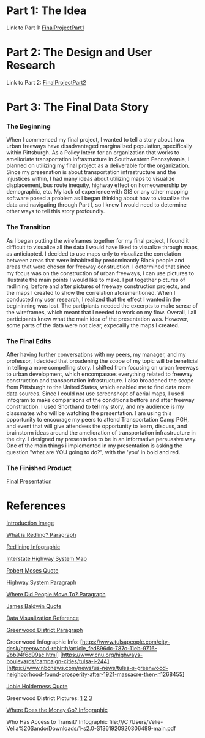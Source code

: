 # Part 1: The Idea
Link to Part 1: [FinalProjectPart1](FinalProjectPart1.md/)
# Part 2: The Design and User Research
Link to Part 2: [FinalProjectPart2](FinalProjectPart2.md/)
# Part 3: The Final Data Story
### The Beginning
When I commenced my final project, I wanted to tell a story about how urban freeways have disadvantaged marginalized population, specifically within Pittsburgh. As a Policy Intern for an organization that works to amelioriate transportation infrastructure in Southwestern Pennsylvania, I planned on utilizing my final project as a deliverable for the organization. Since my presenation is about transportation infrastructure and the injustices within, I had many ideas about utilizing maps to visualize displacement, bus route inequity, highway effect on homeownership by demographic, etc. My lack of experience with GIS or any other mapping software posed a problem as I began thinking about how to visualize the data and navigating through Part I, so I knew I would need to determine other ways to tell this story profoundly.

### The Transition
As I began putting the wireframes together for my final project, I found it difficult to visualize all the data I would have liked to visualize through maps, as anticiapted. I decided to use maps only to visualize the correlation between areas that were inhabited by predominantly Black people and areas that were chosen for freeway construction. I determined that since my focus was on the construction of urban freeways, I can use pictures to illustrate the main points I would like to make. I put together pictures of redlining, before and after pictures of freeway construction projects, and the maps I created to show the correlation aforementioned. When I conducted my user research, I realized that the effect I wanted in the begininning was lost. The partipiants needed the excerpts to make sense of the wireframes, which meant that I needed to work on my flow. Overall, I all participants knew what the main idea of the presentation was. However, some parts of the data were not clear, expecailly the maps I created. 

### The Final Edits
After having further conversations with my peers, my manager, and my professor, I decided that broadening the scope of my topic will be beneficial in telling a more compelling story. I shifted from focusing on urban freeways to urban development, which encompasses everything related to freeway construction and transportation infrastructure. I also broadened the scope from Pittsburgh to the United States, which enabled me to find data more data sources. Since I could not use screenshopt of aerial maps, I used infogram to make comparisons of the conditions betfore and after freeway construction. I used Shorthand to tell my story, and my audience is my classmates who will be watching the presentation. I am using this opportunity to encourage my peers to attend Transportation Camp PGH, and event that will give attendees the opportunity to learn, discuss, and brainstorm ideas around the amelioration of transportation infrastructure in the city. I designed my presentation to be in an informative.persuasive way. One of the main things i implemented in my presentation is asking the question "what are YOU going to do?", with the 'you' in bold and red. 


### The Finished Product

[Final Presentation](https://carnegiemellon.shorthandstories.com/the-impact-of-urban-development-on-communities-of-color-across-the-united-states/index.html)

# References
[Introduction Image](https://unsplash.com/photos/NqOInJ-ttqM)

[What is Redling? Paragraph](https://www.history.com/news/housing-segregation-new-deal-program)

[Redlining Infographic](https://ncrc.org/holc/)

[Interstate Highway System Map](https://www.fhwa.dot.gov/interstate/finalmap.cfm)

[Robert Moses Quote](https://www.theatlantic.com/business/archive/2016/03/role-of-highways-in-american-poverty/474282/)

[Highway System Paragraph](https://www.vox.com/2015/5/14/8605917/highways-interstate-cities-history)

[Where Did People Move To? Paragraph](https://www.theatlantic.com/business/archive/2016/03/role-of-highways-in-american-poverty/474282/)

[James Baldwin Quote](http://www.janejacobsinthewoo.org/blog/2016/7/7/urban-renewal-as-negro-removal-before-plumley-there-was-laurel-clayton)

[Data Visualization Reference](https://www.ncbi.nlm.nih.gov/pmc/articles/PMC6145815/)

[Greenwood District Paragraph](https://theblackwallsttimes.com/2019/02/26/tulsas-black-history-being-erased-concern-grows-over-the-rapid-gentrification-of-greenwood/)

Greenwood Infographic Info:
[https://www.tulsapeople.com/city-desk/greenwood-rebirth/article_fed896dc-787c-11eb-9716-2bb94f6d99ac.html]
[https://www.cnu.org/highways-boulevards/campaign-cities/tulsa-i-244]
[https://www.nbcnews.com/news/us-news/tulsa-s-greenwood-neighborhood-found-prosperity-after-1921-massacre-then-n1268455]

[Jobie Holderness Quote](https://www.nbcnews.com/news/us-news/tulsa-s-greenwood-neighborhood-found-prosperity-after-1921-massacre-then-n1268455)

Greenwood District Pictures:
[1](https://tulsahistory.pastperfectonline.com/photo/76BACD54-6E0E-487C-9F5D-253064282018)
[2](https://tulsahistory.pastperfectonline.com/photo/07448ED3-5214-4F5E-938E-554489430047)
[3](https://tulsahistory.pastperfectonline.com/photo/F1459673-372D-438A-B079-824025748949)

[Where Does the Money Go? Infographic](https://www.sciencedirect.com/science/article/pii/S2590198221000282)

Who Has Access to Transit? Infographic file:///C:/Users/Velie-Velia%20Sando/Downloads/1-s2.0-S1361920920306489-main.pdf
 

